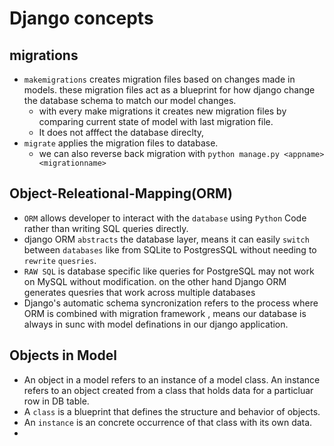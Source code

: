 # Django concepts

## migrations

  - `makemigrations` creates migration files based on changes made in models. these migration files act as a blueprint for how django change the database schema to match our model changes. 
    - with every make migrations it creates new migration files by comparing current state of model with last migration file.
    - It does not afffect the database direclty, 
  - `migrate` applies the migration files to database. 
    - we can also reverse back migration with ``` python manage.py <appname> <migrationname> ```

## Object-Releational-Mapping(ORM)

  - `ORM` allows developer to interact with the `database` using `Python` Code rather than writing SQL queries directly. 
  - django ORM `abstracts` the database layer, means it can easily `switch` between `databases` like from SQLite to PostgresSQL without needing to `rewrite` `quesries`.
  - `RAW SQL` is database specific like queries for PostgreSQL may not work on MySQL without modification. on the other hand Django ORM generates quesries that work across multiple databases 
  - Django's automatic schema syncronization refers to the process where ORM is combined with migration framework , means our database is always in sunc with model definations in our django application.

## Objects in Model

  - An object in a model refers to an instance of a model class. An instance refers to an object created from a class that holds data for a particluar row in DB table. 
  - A `class` is a blueprint that defines the structure and behavior of objects.
  - An `instance` is an concrete occurrence of that class with its own data. 
  - 
